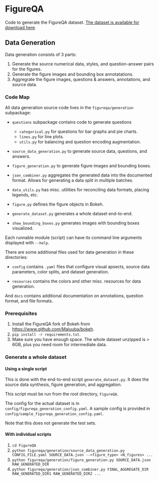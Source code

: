 # FigureQA

Code to generate the FigureQA dataset. [The dataset is available for download here](https://www.microsoft.com/en-us/research/project/figureqa-dataset/).

## Data Generation

Data generation consists of 3 parts:

1. Generate the source numerical data, styles, and question-answer pairs for the figures.
1. Generate the figure images and bounding box annotatations.
1. Aggregrate the figure images, questions & answers, annotations, and source data.

### Code Map

All data generation source code lives in the `figureqa/generation` subpackage:

- `questions` subpackage contains code to generate questions

    - `categorical.py` for questions for bar graphs and pie charts.
    - `lines.py` for line plots.
    - `utils.py` for balancing and question encoding augmentation.

- `source_data_generation.py` to generate source data, questions, and answers.

- `figure_generation.py` to generate figure images and bounding boxes.

- `json_combiner.py` aggregates the generated data into the documented format. Allows for generating a data split in multiple batches.

- `data_utils.py` has misc. utilities for reconciling data formats, placing legends, etc.

- `figure.py` defines the figure objects in Bokeh.

- `generate_dataset.py` generates a whole dataset end-to-end.

- `show_bounding_boxes.py` generates images with bounding boxes visualized.

Each runnable module (script) can have its command line arguments displayed with `--help`.

There are some additional files used for data generation in these directories:

- `config` contains `.yaml` files that configure visual apsects, source data parameters, color splits, and dataset generation.

- `resources` contains the colors and other misc. resources for data generation.

And `docs` contains additional documentation on annotations, question format, and file formats.

### Prerequisites

1. Install the FigureQA fork of Bokeh from https://www.github.com/Maluuba/bokeh.
1. `pip install -r requirements.txt`.
1. Make sure you have enough space. The whole dataset unzipped is > 6GB, plus you need room for intermediate data.

### Generate a whole dataset

#### Using a single script

This is done with the end-to-end script `generate_dataset.py`. It does the source data synthesis, figure generation, and aggregation.

This script must be run from the root directory, `FigureQA`.

The config for the actual dataset is in `config/figureqa_generation_config.yaml`.
A sample config is provided in `config/sample_figureqa_generation_config.yaml`.

Note that this does not generate the test sets.

#### With individual scripts

1. `cd FigureQA`
1. `python figureqa/generation/source_data_generation.py CONFIG_FILE.yaml SOURCE_DATA.json --<figure_type> <N_figures> ...`
1. `python figureqa/generation/figure_generation.py SOURCE_DATA.json RAW_GENERATED_DIR`
1. `python figureqa/generation/json_combiner.py FINAL_AGGREGATE_DIR RAW_GENERATED_DIR1 RAW_GENERATED_DIR2 ...`
